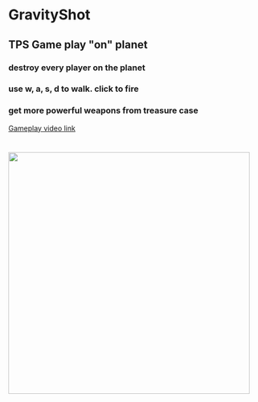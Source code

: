 # GravityShot
## TPS Game play "on" planet
### destroy every player on the planet
### use w, a, s, d to walk. click to fire
### get more powerful weapons from treasure case
[Gameplay video link](https://www.youtube.com/watch?v=E_qKLl_6fPQ)
#
<img src="http://imgur.com/VPX3Vmr.jpg" width="480">